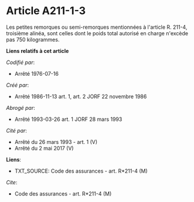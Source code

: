 # Article A211-1-3

Les petites remorques ou semi-remorques mentionnées à l'article R. 211-4, troisième alinéa, sont celles dont le poids total
autorisé en charge n'excède pas 750 kilogrammes.

**Liens relatifs à cet article**

_Codifié par_:

  - Arrêté 1976-07-16

_Créé par_:

  - Arrêté 1986-11-13 art. 1, art. 2 JORF 22 novembre 1986

_Abrogé par_:

  - Arrêté 1993-03-26 art. 1 JORF 28 mars 1993

_Cité par_:

  - Arrêté du 26 mars 1993 - art. 1 (V)
  - Arrêté du 2 mai 2017 (V)

**Liens**:

  - TXT_SOURCE: Code des assurances - art. R*211-4 (M)

_Cite_:

  - Code des assurances - art. R*211-4 (M)
